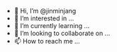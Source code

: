 - 👋 Hi, I’m @jinminjang
- 👀 I’m interested in ...
- 🌱 I’m currently learning ...
- 💞️ I’m looking to collaborate on ...
- 📫 How to reach me ...

<!---
jinminjang/jinminjang is a ✨ special ✨ repository because its `README.md` (this file) appears on your GitHub profile.
You can click the Preview link to take a look at your changes.
--->
